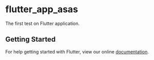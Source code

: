 # flutter_app_asas

The first test on Flutter application.
 
## Getting Started

For help getting started with Flutter, view our online
[documentation](https://flutter.io/).
